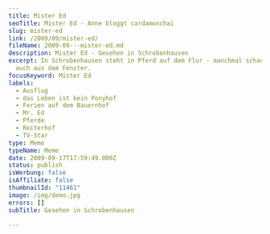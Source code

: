 ```yaml
---
title: Mister Ed
seoTitle: Mister Ed - Anne bloggt cardamonchai
slug: mister-ed
link: /2009/09/mister-ed/
fileName: 2009-09---mister-ed.md
description: Mister Ed - Gesehen in Schrobenhausen
excerpt: In Schrobenhausen steht in Pferd auf dem Flur - manchmal schaut es aber
  auch aus dem Fenster.
focusKeyword: Mister Ed
labels:
  - Ausflug
  - das Leben ist kein Ponyhof
  - Ferien auf dem Bauernhof
  - Mr. Ed
  - Pferde
  - Reiterhof
  - TV-Star
type: Meme
typeName: Meme
date: 2009-09-17T17:59:49.000Z
status: publish
isWerbung: false
isAffiliate: false
thumbnailId: "11461"
image: /img/demo.jpg
errors: []
subTitle: Gesehen in Schrobenhausen
  
---
```



  